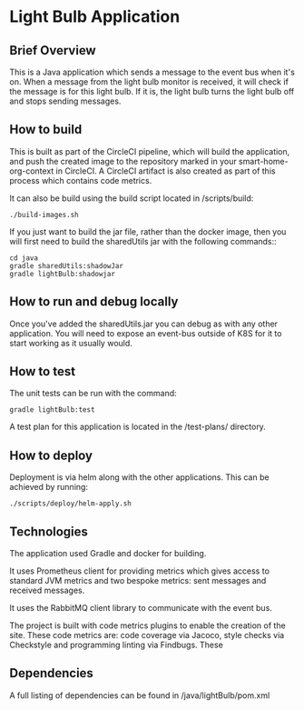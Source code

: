 # Light Bulb Application

## Brief Overview

This is a Java application which sends a message to the event bus when it's on. When a message from the light bulb monitor is 
received, it will check if the message is for this light bulb. If it is, the light bulb turns the light bulb off and stops
sending messages.

## How to build

This is built as part of the CircleCI pipeline, which will build the application, and push the created image to the repository marked in
your smart-home-org-context in CircleCI. A CircleCI artifact is also created as part of this process which contains code metrics.

It can also be build using the build script located in /scripts/build:
```
./build-images.sh
```
If you just want to build the jar file, rather than the docker image, then you will first need to build the sharedUtils jar with the following commands::
```
cd java
gradle sharedUtils:shadowJar
gradle lightBulb:shadowjar
```

## How to run and debug locally

Once you've added the sharedUtils.jar you can debug as with any other application. You will need to expose an event-bus outside of K8S for it to start working as it usually would.

## How to test

The unit tests can be run with the command:
```
gradle lightBulb:test
```
A test plan for this application is located in the /test-plans/ directory.

## How to deploy

Deployment is via helm along with the other applications. This can be achieved by running:
```
./scripts/deploy/helm-apply.sh
```
## Technologies

The application used Gradle and docker for building. 

It uses Prometheus client for providing metrics which gives access to 
standard JVM metrics and two bespoke metrics: sent messages and received messages.

It uses the RabbitMQ client library to communicate with the event bus.

The project is built with code metrics plugins to enable the creation of the site. These code metrics are: code coverage via Jacoco,
style checks via Checkstyle and programming linting via Findbugs. These

## Dependencies

A full listing of dependencies can be found in /java/lightBulb/pom.xml
